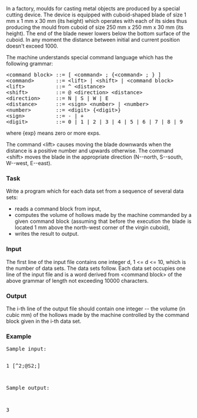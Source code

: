 <p>
	In a factory, moulds for casting metal objects are produced by a special 
	cutting device. The device is equipped with cuboid-shaped blade of size 1 mm x 
	1 mm x 30 mm (its height) which operates with each of its sides thus producing 
	the mould from cuboid of size 250 mm x 250 mm x 30 mm (its height). The end of 
	the blade newer lowers below the bottom surface of the cuboid. In any moment 
	the distance between initial and current position doesn't exceed 1000.
</p>
<p>
	The machine understands special command language which has the following 
	grammar:
	</p><pre><tt>&lt;command block&gt; ::= [ &lt;command&gt; ; {&lt;command&gt; ; } ] 
&lt;command&gt;       ::= &lt;lift&gt; | &lt;shift&gt; | &lt;command block&gt;
&lt;lift&gt;          ::= ^ &lt;distance&gt;
&lt;shift&gt;         ::= @ &lt;direction&gt; &lt;distance&gt;
&lt;direction&gt;     ::= N | S | W | E 
&lt;distance&gt;      ::= &lt;sign&gt; &lt;number&gt; | &lt;number&gt;
&lt;number&gt;        ::= &lt;digit&gt; {&lt;digit&gt;}
&lt;sign&gt;          ::= - | + 
&lt;digit&gt;         ::= 0 | 1 | 2 | 3 | 4 | 5 | 6 | 7 | 8 | 9 
</tt></pre>
<p>
	where {exp} means zero or more exps.&nbsp;
</p>
<p>
	The command &lt;lift&gt; causes moving the blade downwards when the distance is 
	a positive number and upwards otherwise. The command &lt;shift&gt; moves the 
	blade in the appropriate direction (N--north, S--south, W--west, E--east).
</p>
<h3>Task</h3>
<p>
	Write a program which for each data set from a sequence of several data sets:
</p>
<div align="justify">
	<ul>
		<li>
		reads a command block from input,
		</li><li>
		computes the volume of hollows made by the machine commanded by a given command 
		block (assuming that before the execution the blade is located 1 mm above the 
		north-west corner of the virgin cuboid),
		</li><li>
			writes the result to output.</li>
	</ul>
</div>
<h3>Input</h3>
<p>
	The first line of the input file contains one integer d, 1 &lt;= d &lt;= 10, 
	which is the number of data sets. The data sets follow. Each data set occupies 
	one line of the input file and is a word derived from &lt;command block&gt; of 
	the above grammar of length not exceeding 10000 characters.
</p>
<h3>Output</h3>
<p>
	The i-th line of the output file should contain one integer -- the volume (in 
	cubic mm) of the hollows made by the machine controlled by the command block 
	given in the i-th data set.
</p>
<h3>Example</h3>
<pre>Sample input:

<tt>1 
[^2;@S2;] 
</tt>

Sample output:

<tt>3</tt>

</pre>